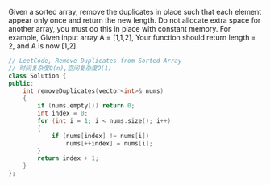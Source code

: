 Given a sorted array, remove the duplicates in place such that each element appear only once
and return the new length.
Do not allocate extra space for another array, you must do this in place with constant memory.
For example, Given input array A = [1,1,2],
Your function should return length = 2, and A is now [1,2].

```C++
// LeetCode, Remove Duplicates from Sorted Array
// 时间复杂度O(n),空间复杂度O(1)
class Solution {
public:
	int removeDuplicates(vector<int>& nums) 
	{
		if (nums.empty()) return 0;
		int index = 0;
    	for (int i = 1; i < nums.size(); i++) 
    	{
			if (nums[index] != nums[i])
				nums[++index] = nums[i];
    	}
    	return index + 1;
	}
};
```
